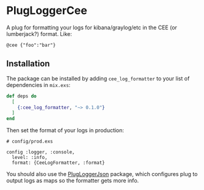 # PlugLoggerCee

A plug for formatting your logs for kibana/graylog/etc in the CEE (or lumberjack?) format. Like:

```
@cee {"foo":"bar"}
```

## Installation

The package can be installed by adding `cee_log_formatter` to your list of dependencies in
`mix.exs`:

```elixir
def deps do
  [
    {:cee_log_formatter, "~> 0.1.0"}
  ]
end
```

Then set the format of your logs in production:

```
# config/prod.exs

config :logger, :console,
  level: :info,
  format: {CeeLogFormatter, :format}

```

You should also use the [PlugLoggerJson](https://github.com/bleacherreport/plug_logger_json)
package, which configures plug to output logs as maps so the formatter gets more info.

